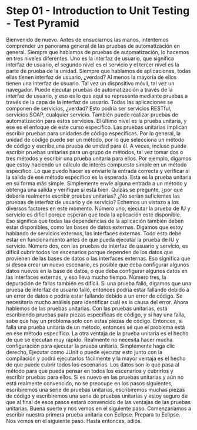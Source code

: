 # Step 01 - Introduction to Unit Testing - Test Pyramid

Bienvenido de nuevo. Antes de ensuciarnos las manos, intentemos comprender un panorama general de las pruebas de automatización en general. Siempre que hablamos de pruebas de automatización, lo hacemos en tres niveles diferentes. Uno es la interfaz de usuario, que significa interfaz de usuario, el segundo nivel es el servicio y el tercer nivel es la parte de prueba de la unidad. Siempre que hablamos de aplicaciones, todas ellas tienen interfaz de usuario, ¿verdad? Al menos la mayoría de ellos tienen una interfaz de usuario. Tal vez un dispositivo móvil, tal vez un navegador. Puede ejecutar pruebas de automatización a través de la interfaz de usuario, y eso es lo que aquí se representa mediante pruebas a través de la capa de la interfaz de usuario. Todas las aplicaciones se componen de servicios, ¿verdad? Esto podría ser servicios RESTful, servicios SOAP, cualquier servicio. También puede realizar pruebas de automatización para estos servicios. El último nivel es la prueba unitaria, y ese es el enfoque de este curso específico. Las pruebas unitarias implican escribir pruebas para unidades de código específicas. Por lo general, la unidad de código puede ser un método, por lo que selecciona un método de código y escribe una prueba de unidad para él. A veces, incluso puede escribir pruebas unitarias para un grupo de métodos, tal vez tomar dos o tres métodos y escribir una prueba unitaria para ellos. Por ejemplo, digamos que estoy haciendo un cálculo de interés compuesto simple en un método específico. Lo que puedo hacer es enviarle la entrada correcta y verificar si la salida de ese método específico es la esperada. Esta es la prueba unitaria en su forma más simple. Simplemente envíe alguna entrada a un método y obtenga una salida y verifique si está bien. Quizás se pregunte, ¿por qué debería realmente escribir pruebas unitarias? ¿No serían suficientes las pruebas de interfaz de usuario y de servicio? Echemos un vistazo a los diversos factores en este momento. Número uno, ejecutar la prueba de IU y servicio es difícil porque esperan que toda la aplicación esté disponible. Eso significa que todas las dependencias de la aplicación también deben estar disponibles, como las bases de datos externas. Digamos que estoy hablando de servicios externos, las interfaces externas. Todo esto debe estar en funcionamiento antes de que pueda ejecutar la prueba de IU y servicio. Número dos, con las pruebas de interfaz de usuario y servicio, es difícil cubrir todos los escenarios porque dependen de los datos que provienen de las bases de datos o las interfaces externas. Eso significa que si desea crear un nuevo escenario, es posible que deba configurar algunos datos nuevos en la base de datos, o que deba configurar algunos datos en las interfaces externas, y eso lleva mucho tiempo. Número tres, la depuración de fallas también es difícil. Si una prueba falló, digamos que una prueba de interfaz de usuario falló, entonces podría estar fallando debido a un error de datos o podría estar fallando debido a un error de código. Se necesitaría mucho análisis para identificar cuál es la causa del error. Ahora hablemos de las pruebas unitarias. Con las pruebas unitarias, está escribiendo pruebas para piezas específicas de código, y si hay una falla, sabe que hay un problema solo con estas piezas de código. Entonces, si falla una prueba unitaria de un método, entonces sé que el problema está en ese método específico. La otra ventaja de la prueba unitaria es el hecho de que se ejecutan muy rápido. Realmente no necesita hacer mucha configuración para ejecutar la prueba unitaria. Simplemente haga clic derecho, Ejecutar como JUnit o puede ejecutar esto junto con la compilación y podrá ejecutarlos fácilmente y la mayor ventaja es el hecho de que puede cubrir todos los escenarios. Los datos son lo que pasa al método para que pueda pensar en todos los escenarios y cubrirlos y escribir pruebas para ellos. Si es nuevo en las pruebas unitarias y aún no está realmente convencido, no se preocupe en los pasos siguientes, escribiremos una serie de pruebas unitarias, escribiremos muchas piezas de código y escribiremos una serie de pruebas unitarias y estoy seguro de que al final de esos pasos estará convencido de las ventajas de las pruebas unitarias. Buena suerte y nos vemos en el siguiente paso. Comenzaríamos a escribir nuestra primera prueba unitaria con Eclipse. Prepara tu Eclipse. Nos vemos en el siguiente paso. Hasta entonces, adiós.
